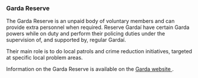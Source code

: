 ###  Garda Reserve

The Garda Reserve is an unpaid body of voluntary members and can provide extra
personnel when required. Reserve Gardaí have certain Garda powers while on
duty and perform their policing duties under the supervision of, and supported
by, regular Gardaí.

Their main role is to do local patrols and crime reduction initiatives,
targeted at specific local problem areas.

Information on the Garda Reserve is available on the [ Garda website
](http://www.garda.ie/Controller.aspx?Page=165&Lang=1) .
